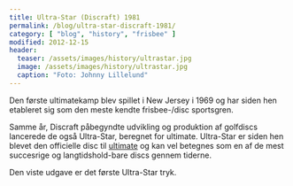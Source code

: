 ```yaml
---
title: Ultra-Star (Discraft) 1981
permalink: /blog/ultra-star-discraft-1981/
category: [ "blog", "history", "frisbee" ]
modified: 2012-12-15
header:
  teaser: /assets/images/history/ultrastar.jpg
  image: /assets/images/history/ultrastar.jpg
  caption: "Foto: Johnny Lillelund"
---
```


Den første ultimatekamp blev spillet i New Jersey i 1969 og har siden hen etableret sig som den meste kendte frisbee-/disc sportsgren.

Samme år, Discraft påbegyndte udvikling og produktion af golfdiscs lancerede de også Ultra-Star, beregnet for ultimate. Ultra-Star er siden hen blevet den officielle disc til [ultimate](/ultimate/) og kan vel betegnes som en af de mest succesrige og langtidshold-bare discs gennem tiderne.

Den viste udgave er det første Ultra-Star tryk.